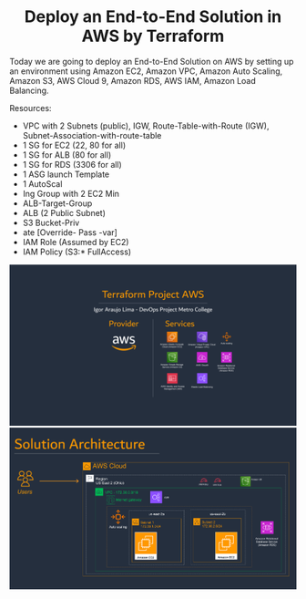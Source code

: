 <h1 align="center">Deploy an End-to-End Solution in AWS by Terraform</h1>

Today we are going to deploy an End-to-End Solution on AWS by setting up an environment using Amazon EC2, Amazon VPC, Amazon Auto Scaling, Amazon S3, AWS Cloud 9, Amazon RDS, AWS IAM, Amazon Load Balancing.

Resources:

* VPC with 2 Subnets (public), IGW, Route-Table-with-Route (IGW), Subnet-Association-with-route-table
* 1 SG for EC2 (22, 80 for all)
* 1 SG for ALB (80 for all)
* 1 SG for RDS (3306 for all)
* 1 ASG launch Template
* 1 AutoScal
* Ing Group with 2 EC2 Min
* ALB-Target-Group
* ALB (2 Public Subnet)
* S3 Bucket-Priv
* ate [Override- Pass -var]
* IAM Role (Assumed by EC2)
* IAM Policy (S3:* FullAccess)
  
<a target="_blank" rel="noreferrer"> <img src="https://github.com/girobh/AWS_IaC_Metro_College/blob/main/Terraform%20Projects_AWS-rev01-01.png" alt="metroc"/> </a>
<a target="_blank" rel="noreferrer"> <img src="https://github.com/girobh/AWS_IaC_Metro_College/blob/main/Terraform%20Projects_AWS-rev01-02.png" alt="metroc"/> </a>
